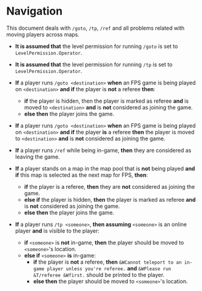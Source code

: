 # Navigation

This document deals with `/goto`, `/tp`, `/ref` and all problems related with moving players across maps.

+ **It is assumed that** the level permission for running `/goto` is set to `LevelPermission.Operator`.

+ **It is assumed that** the level permission for running `/tp` is set to `LevelPermission.Operator`.

+ **If** a player runs `/goto <destination>` **when** an FPS game is being played on `<destination>` **and if** the player is **not** a referee **then**:
    + **if** the player is hidden, then the player is marked as referee **and** is moved to `<destination>` **and** is **not** considered as joining the game.
    + **else then** the player joins the game.

+ **If** a player runs `/goto <destination>` **when** an FPS game is being played on `<destination>` **and if** the player **is** a referee **then** the player is moved to `<destination>` **and** is **not** considered as joining the game.

+ **If** a player runs `/ref` while being in-game, **then** they are considered as leaving the game.

+ **If** a player stands on a map in the map pool that is **not** being played **and if** this map is selected as the next map for FPS, **then**:
    + **if** the player is a referee, **then** they are **not** considered as joining the game.
    + **else if** the player is hidden, **then** the player is marked as referee **and** is **not** considered as joining the game.
    + **else then** the player joins the game.

+ **If** a player runs `/tp <someone>`, **then assuming** `<someone>` is an online player **and** is visible to the player:
    + **if** `<someone>` is **not** in-game, **then** the player should be moved to `<someone>`'s location.
    + **else if** `<someone>` **is** in-game:
        + **if** the player is **not** a referee, **then** `&WCannot teleport to an in-game player unless you're referee.` **and** `&WPlease run &T/referee &Wfirst.` should be printed to the player.
        + **else then** the player should be moved to `<someone>`'s location.
